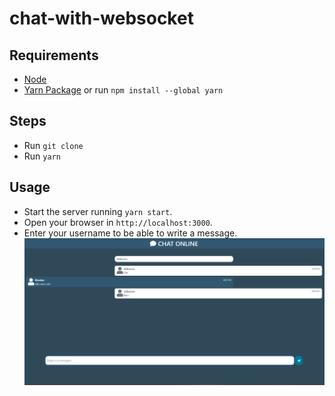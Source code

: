 # chat-with-websocket
## Requirements
- [Node](https://nodejs.org/en/download/)
- [Yarn Package](https://classic.yarnpkg.com/lang/en/docs/install/#windows-stable) or run `npm install --global yarn`
## Steps
- Run `git clone `
- Run `yarn`
## Usage
- Start the server running `yarn start`.
- Open your browser in `http://localhost:3000`.
- Enter your username to be able to write a message.
![alt text](public/Chat.png)

